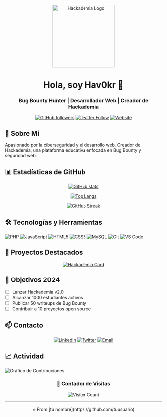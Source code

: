 <div align="center">
  <img src="assets/images/logo.svg" alt="Hackademia Logo" width="200"/>
  
  # Hola, soy Hav0kr 👋
  ### Bug Bounty Hunter | Desarrollador Web | Creador de Hackademia

  [![GitHub followers](https://img.shields.io/github/followers/tuusuario?style=social)](https://github.com/tuusuario)
  [![Twitter Follow](https://img.shields.io/twitter/follow/tuusuario?style=social)](https://twitter.com/tuusuario)
  [![Website](https://img.shields.io/badge/Website-Hackademia-blue)](https://hackademia.com)
</div>

## 🚀 Sobre Mí

Apasionado por la ciberseguridad y el desarrollo web. Creador de Hackademia, una plataforma educativa enfocada en Bug Bounty y seguridad web.

## 📊 Estadísticas de GitHub

<div align="center">
  
  [![GitHub stats](https://github-readme-stats.vercel.app/api?username=tuusuario&show_icons=true&theme=radical)](https://github.com/tuusuario)
  
  [![Top Langs](https://github-readme-stats.vercel.app/api/top-langs/?username=tuusuario&layout=compact&theme=radical)](https://github.com/tuusuario)
  
  [![GitHub Streak](https://github-readme-streak-stats.herokuapp.com/?user=tuusuario&theme=radical)](https://github.com/tuusuario)
</div>

## 🛠️ Tecnologías y Herramientas

![PHP](https://img.shields.io/badge/-PHP-777BB4?style=flat&logo=php&logoColor=white)
![JavaScript](https://img.shields.io/badge/-JavaScript-F7DF1E?style=flat&logo=javascript&logoColor=black)
![HTML5](https://img.shields.io/badge/-HTML5-E34F26?style=flat&logo=html5&logoColor=white)
![CSS3](https://img.shields.io/badge/-CSS3-1572B6?style=flat&logo=css3&logoColor=white)
![MySQL](https://img.shields.io/badge/-MySQL-4479A1?style=flat&logo=mysql&logoColor=white)
![Git](https://img.shields.io/badge/-Git-F05032?style=flat&logo=git&logoColor=white)
![VS Code](https://img.shields.io/badge/-VS%20Code-007ACC?style=flat&logo=visual-studio-code&logoColor=white)

## 🌟 Proyectos Destacados

<div align="center">
  
  [![Hackademia Card](https://github-readme-stats.vercel.app/api/pin/?username=tuusuario&repo=hackademia&theme=radical)](https://github.com/tuusuario/hackademia)
  
</div>

## 🎯 Objetivos 2024

- [ ] Lanzar Hackademia v2.0
- [ ] Alcanzar 1000 estudiantes activos
- [ ] Publicar 50 writeups de Bug Bounty
- [ ] Contribuir a 10 proyectos open source

## 📫 Contacto

<div align="center">
  
  [![LinkedIn](https://img.shields.io/badge/LinkedIn-0077B5?style=for-the-badge&logo=linkedin&logoColor=white)](https://linkedin.com/in/tuusuario)
  [![Twitter](https://img.shields.io/badge/Twitter-1DA1F2?style=for-the-badge&logo=twitter&logoColor=white)](https://twitter.com/tuusuario)
  [![Email](https://img.shields.io/badge/Email-D14836?style=for-the-badge&logo=gmail&logoColor=white)](mailto:tu@email.com)
  
</div>

## 📈 Actividad

![Gráfico de Contribuciones](https://activity-graph.herokuapp.com/graph?username=tuusuario&theme=react-dark)

<div align="center">
  
  ### 👀 Contador de Visitas
  
  ![Visitor Count](https://profile-counter.glitch.me/tuusuario/count.svg)
  
</div>

---

<div align="center">
  ⭐️ From [tu nombre](https://github.com/tuusuario)
</div>
